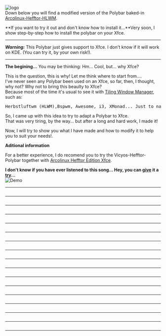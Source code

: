 ![logo](https://raw.githubusercontent.com/adi1090x/polybar-themes/master/previews/logo.png) <br />
Down below you will find a modified version of the Polybar baked-in [Arcolinux-Hefftor-HLWM](https://www.youtube.com/watch?v=iwWSqCDeWgk).<br /> 

**If you want to try it out and don't know how to install it...**Very soon, I show step-by-step how to install the polybar on your Xfce. <br />

------

***Warning:*** This Polybar just gives support to Xfce. I don't know if it will work on KDE. (You can try it, by your own risk!).
<br />

------

**The begining...** You may be thinking: Hm... Cool, but... why Xfce?<br />

This is the question, this is why! Let me think where to start from....<br />
I've never seen any Polybar been used on an Xfce, so far, then, I thought, why not? Why not to bring this beaulty to Xfce?<br />
Because most of the time it's usual to see it with [Tiling Window Manager](https://www.youtube.com/watch?v=Lj1IfdKY0CU), such as:<br /> 

<pre>Herbstluftwm (HLWM),Bspwm, Awesome, i3, XMonad... Just to name a few.</pre>

So, I came up with this idea to try to adapt a Polybar to Xfce.<br />
That was very tiring, by the way... but after a long and hard work, I made it!<br />

Now, I will try to show you what I have made and how to modify it to help you to suit your needs!.<br /> 


**Aditional information**<br /> 

For a better experience, I do recomend you to try the Vicyos-Hefftor-Polybar together with [Arcolinux Hefftor Edition Xfce](https://www.youtube.com/watch?v=xRMeoQZFB3E).


**I don't know if you have ever listened to this song... Hey, you can [give](https://www.youtube.com/watch?v=o3hf6lgC3-Q&t) it a [try](https://www.youtube.com/watch?v=d1NSgR4svTg&t)...** <br />
![Demo](https://i.imgur.com/VEt6nrp.png)

------


![]()

------


![]()

------


![]()

------


![]()

------


![]()

------


![]()

------


![]()

------


![]()

------


![]()

------


![]()

------


![]()

------


![]()

------


![]()

------


![]()

------


![]()

------

![]()

------

